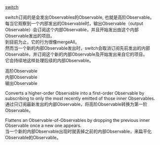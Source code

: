 [switch](http://reactivex.io/rxjs/class/es6/Observable.js~Observable.html#instance-method-switch)  

switch订阅的是会发出Observables的Observable, 也就是高阶Observable。  
每当它观察到一个内部发出的Observable时，输出Observable（output Observable）会订阅这个内部Observable，并且开始发出由这个内部Observable发出的项目。  
到目前为止，它的行为很像mergeAll。  
然而当一个新的内部Observable发出时，switch会取消订阅先前发出的内部Observable，并订阅这个新的内部Observable及开始发出来自它的项目。  
它会持续地这样处理后续的内部Observable。  

高阶Observable  
内部Observable  
输出Observable  

Converts a higher-order Observable into a first-order Observable by subscribing to only the most recently emitted of those inner Observables.  
通过只订阅最新发出的内部Observable，将高阶Observable转换为第一阶Observable。  

Flattens an Observable-of-Observables by dropping the previous inner Observable once a new one appears.  
当一个新的内部Observable出现时就丢掉之前的内部Observable，来扁平化Observable的Observable。  
